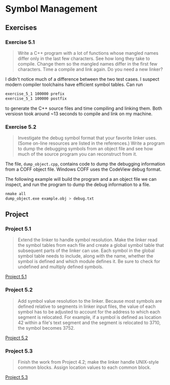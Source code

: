 # Symbol Management

## Exercises

### Exercise 5.1

> Write a C++ program with a lot of functions whose mangled names differ only in the last few characters. See how long
> they take to compile. Change them so the mangled names differ in the first few characters. Time a compile and link
> again. Do you need a new linker?

I didn't notice much of a difference between the two test cases. I suspect modern compiler toolchains have efficient
symbol tables.  Can run

```sh
exercise_5_1 100000 prefix
exercise_5_1 100000 postfix
```

to generate the C++ source files and time compiling and linking them. Both versiosn took around ~13 seconds to compile
and link on my machine.

### Exercise 5.2

> Investigate the debug symbol format that your favorite linker uses. (Some on-line resources are listed in the
> references.) Write a program to dump the debugging symbols from an object file and see how much of the source program
> you can reconstruct from it.

The file, `dump_object.cpp`, contains code to dump the debugging information from a COFF object file. Windows COFF uses
the CodeView debug format.

The following example will build the program and a an object file we can inspect, and run the program to dump the debug
information to a file.

```sh
nmake all
dump_object.exe example.obj > debug.txt
```

## Project

### Project 5.1

> Extend the linker to handle symbol resolution. Make the linker read the symbol tables from each file and create a
> global symbol table that subsequent parts of the linker can use. Each symbol in the global symbol table needs to
> include, along with the name, whether the symbol is defined and which module defines it. Be sure to check for
> undefined and multiply defined symbols.

[Project 5.1](project_5_1.py)

### Project 5.2

> Add symbol value resolution to the linker. Because most symbols are defined relative to segments in linker input
> files, the value of each symbol has to be adjusted to account for the address to which each segment is relocated. For
> example, if a symbol is defined as location 42 within a file's text segment and the segment is relocated to 3710, the
> symbol becomes 3752.

[Project 5.2](project_5_2.py)

### Project 5.3

> Finish the work from Project 4.2; make the linker handle UNIX-style common blocks. Assign location values to each
> common block.

[Project 5.3](project_5_3.py)
